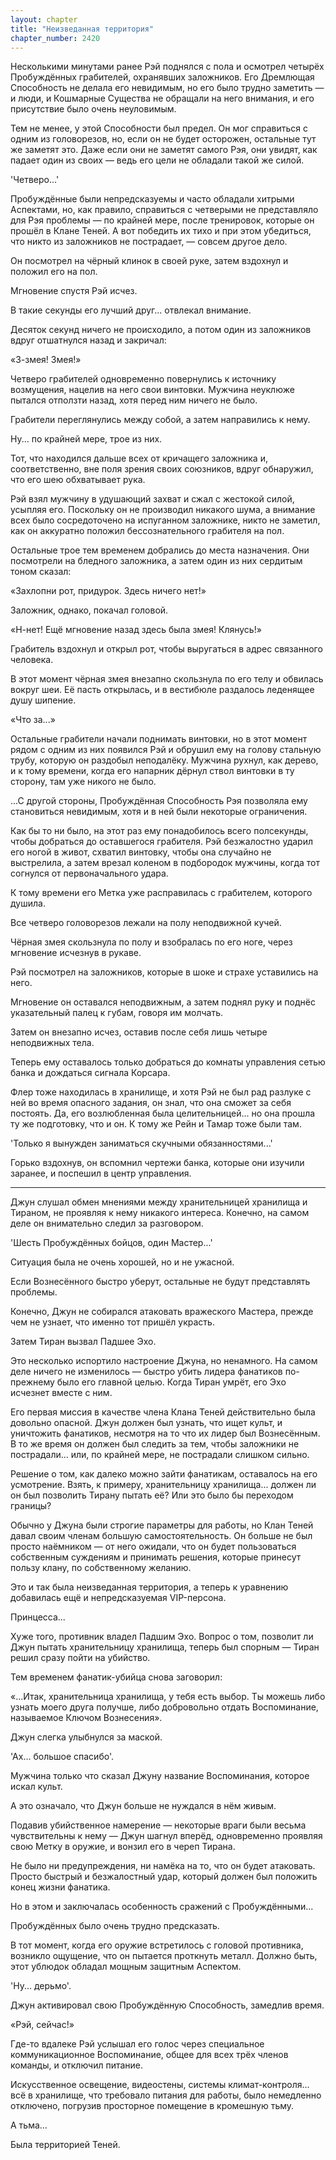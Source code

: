 ```yaml
---
layout: chapter
title: "Неизведанная территория"
chapter_number: 2420
---
```




Несколькими минутами ранее Рэй поднялся с пола и осмотрел четырёх Пробуждённых грабителей, охранявших заложников. Его Дремлющая Способность не делала его невидимым, но его было трудно заметить — и люди, и Кошмарные Существа не обращали на него внимания, и его присутствие было очень неуловимым.

Тем не менее, у этой Способности был предел. Он мог справиться с одним из головорезов, но, если он не будет осторожен, остальные тут же заметят это. Даже если они не заметят самого Рэя, они увидят, как падает один из своих — ведь его цели не обладали такой же силой.

'Четверо...'

Пробуждённые были непредсказуемы и часто обладали хитрыми Аспектами, но, как правило, справиться с четверыми не представляло для Рэя проблемы — по крайней мере, после тренировок, которые он прошёл в Клане Теней. А вот победить их тихо и при этом убедиться, что никто из заложников не пострадает, — совсем другое дело.

Он посмотрел на чёрный клинок в своей руке, затем вздохнул и положил его на пол.

Мгновение спустя Рэй исчез.

В такие секунды его лучший друг... отвлекал внимание.

Десяток секунд ничего не происходило, а потом один из заложников вдруг отшатнулся назад и закричал:

«З-змея! Змея!»

Четверо грабителей одновременно повернулись к источнику возмущения, нацелив на него свои винтовки. Мужчина неуклюже пытался отползти назад, хотя перед ним ничего не было.

Грабители переглянулись между собой, а затем направились к нему.

Ну... по крайней мере, трое из них.

Тот, что находился дальше всех от кричащего заложника и, соответственно, вне поля зрения своих союзников, вдруг обнаружил, что его шею обхватывает рука.

Рэй взял мужчину в удушающий захват и сжал с жестокой силой, усыпляя его. Поскольку он не производил никакого шума, а внимание всех было сосредоточено на испуганном заложнике, никто не заметил, как он аккуратно положил бессознательного грабителя на пол.

Остальные трое тем временем добрались до места назначения. Они посмотрели на бледного заложника, а затем один из них сердитым тоном сказал:

«Захлопни рот, придурок. Здесь ничего нет!»

Заложник, однако, покачал головой.

«Н-нет! Ещё мгновение назад здесь была змея! Клянусь!»

Грабитель вздохнул и открыл рот, чтобы выругаться в адрес связанного человека.

В этот момент чёрная змея внезапно скользнула по его телу и обвилась вокруг шеи. Её пасть открылась, и в вестибюле раздалось леденящее душу шипение.

«Что за...»

Остальные грабители начали поднимать винтовки, но в этот момент рядом с одним из них появился Рэй и обрушил ему на голову стальную трубу, которую он раздобыл неподалёку. Мужчина рухнул, как дерево, и к тому времени, когда его напарник дёрнул ствол винтовки в ту сторону, там уже никого не было.

...С другой стороны, Пробуждённая Способность Рэя позволяла ему становиться невидимым, хотя и в ней были некоторые ограничения.

Как бы то ни было, на этот раз ему понадобилось всего полсекунды, чтобы добраться до оставшегося грабителя. Рэй безжалостно ударил его ногой в живот, схватил винтовку, чтобы она случайно не выстрелила, а затем врезал коленом в подбородок мужчины, когда тот согнулся от первоначального удара.

К тому времени его Метка уже расправилась с грабителем, которого душила.

Все четверо головорезов лежали на полу неподвижной кучей.

Чёрная змея скользнула по полу и взобралась по его ноге, через мгновение исчезнув в рукаве.

Рэй посмотрел на заложников, которые в шоке и страхе уставились на него.

Мгновение он оставался неподвижным, а затем поднял руку и поднёс указательный палец к губам, говоря им молчать.

Затем он внезапно исчез, оставив после себя лишь четыре неподвижных тела.

Теперь ему оставалось только добраться до комнаты управления сетью банка и дождаться сигнала Корсара.

Флер тоже находилась в хранилище, и хотя Рэй не был рад разлуке с ней во время опасного задания, он знал, что она сможет за себя постоять. Да, его возлюбленная была целительницей... но она прошла ту же подготовку, что и он. К тому же Рейн и Тамар тоже были там.

'Только я вынужден заниматься скучными обязанностями...'

Горько вздохнув, он вспомнил чертежи банка, которые они изучили заранее, и поспешил в центр управления.

***

Джун слушал обмен мнениями между хранительницей хранилища и Тираном, не проявляя к нему никакого интереса. Конечно, на самом деле он внимательно следил за разговором.

'Шесть Пробуждённых бойцов, один Мастер...'

Ситуация была не очень хорошей, но и не ужасной.

Если Вознесённого быстро уберут, остальные не будут представлять проблемы.

Конечно, Джун не собирался атаковать вражеского Мастера, прежде чем не узнает, что именно тот пришёл украсть.

Затем Тиран вызвал Падшее Эхо.

Это несколько испортило настроение Джуна, но ненамного. На самом деле ничего не изменилось — быстро убить лидера фанатиков по-прежнему было его главной целью. Когда Тиран умрёт, его Эхо исчезнет вместе с ним.

Его первая миссия в качестве члена Клана Теней действительно была довольно опасной. Джун должен был узнать, что ищет культ, и уничтожить фанатиков, несмотря на то что их лидер был Вознесённым. В то же время он должен был следить за тем, чтобы заложники не пострадали... или, по крайней мере, не пострадали слишком сильно.

Решение о том, как далеко можно зайти фанатикам, оставалось на его усмотрение. Взять, к примеру, хранительницу хранилища... должен ли он был позволить Тирану пытать её? Или это было бы переходом границы?

Обычно у Джуна были строгие параметры для работы, но Клан Теней давал своим членам большую самостоятельность. Он больше не был просто наёмником — от него ожидали, что он будет пользоваться собственным суждениям и принимать решения, которые принесут пользу клану, по собственному желанию.

Это и так была неизведанная территория, а теперь к уравнению добавилась ещё и непредсказуемая VIP-персона.

Принцесса...

Хуже того, противник владел Падшим Эхо. Вопрос о том, позволит ли Джун пытать хранительницу хранилища, теперь был спорным — Тиран решил сразу пойти на убийство.

Тем временем фанатик-убийца снова заговорил:

«...Итак, хранительница хранилища, у тебя есть выбор. Ты можешь либо узнать моего друга получше, либо добровольно отдать Воспоминание, называемое Ключом Вознесения».

Джун слегка улыбнулся за маской.

'Ах... большое спасибо'.

Мужчина только что сказал Джуну название Воспоминания, которое искал культ.

А это означало, что Джун больше не нуждался в нём живым.

Подавив убийственное намерение — некоторые враги были весьма чувствительны к нему — Джун шагнул вперёд, одновременно проявляя свою Метку в оружие, и вонзил его в череп Тирана.

Не было ни предупреждения, ни намёка на то, что он будет атаковать. Просто быстрый и безжалостный удар, который должен был положить конец жизни фанатика.

Но в этом и заключалась особенность сражений с Пробуждёнными...

Пробуждённых было очень трудно предсказать.

В тот момент, когда его оружие встретилось с головой противника, возникло ощущение, что он пытается проткнуть металл. Должно быть, этот ублюдок обладал мощным защитным Аспектом.

'Ну... дерьмо'.

Джун активировал свою Пробуждённую Способность, замедлив время.

«Рэй, сейчас!»

Где-то вдалеке Рэй услышал его голос через специальное коммуникационное Воспоминание, общее для всех трёх членов команды, и отключил питание.

Искусственное освещение, видеостены, системы климат-контроля... всё в хранилище, что требовало питания для работы, было немедленно отключено, погрузив просторное помещение в кромешную тьму.

А тьма...

Была территорией Теней.

